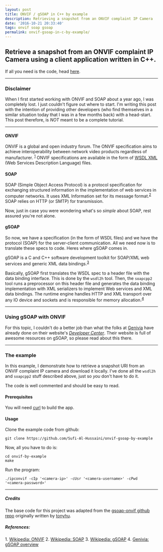 ```yaml
---
layout: post
title: ONVIF / gSOAP in C++ by example
description: Retrieving a snapshot from an ONVIF complaint IP Camera
date: '2016-10-21 20:33:40'
tags: onvif soap gsoap
permalink: onvif-gsoap-in-c-by-example/
---
```


## Retrieve a snapshot from an ONVIF complaint IP Camera using a client application written in C++. 

If all you need is the code, head [here](#the-example).

***

### Disclaimer
When I first started working with ONVIF and SOAP about a year ago, I was completely lost. I just couldn't figure out where to start. 
I'm writing this post with the intention of providing other developers (who find themselves in a similar situation today that I was in a few months back) with a head-start. 
This post therefore, is *NOT* meant to be a complete tutorial. 

---


#### ONVIF
ONVIF is a global and open industry forum. The ONVIF specification aims to achieve interoperability between network video products regardless of manufacturer. <sup>[1](#onvif-wikipedia)</sup>
ONVIF specifications are available in the form of [WSDL XML](https://en.wikipedia.org/wiki/Web_Services_Description_Language) (Web Services Description Language) files. 


#### SOAP
SOAP (Simple Object Access Protocol) is a protocol specification for exchanging structured information in the implementation of web services in computer networks. It uses XML Information set for its message format.<sup>[2](#soap-wikipedia)</sup>
SOAP relies on HTTP (or SMTP) for transmission. 

Now, just in case you were wondering what's so *simple* about SOAP, rest assured you're not alone. 


#### gSOAP
So now, we have a specification (in the form of WSDL files) and we have the protocol (SOAP) for the server-client communication. All we need now is to translate these specs to code. 
Heres where gSOAP comes in.

gSOAP is a C and C++ software development toolkit for SOAP/XML web services and generic XML data bindings.<sup>[3](#gsoap-wikipedia)</sup>

Basically, gSOAP first translates the WSDL spec to a header file with the data binding interface. This is done by the `wsdl2h` tool.
Then, the `soapcpp2` tool runs a preprocessor on this header file and generates the data binding implementation with XML serializers to implement Web services and XML data bindings.
The runtime engine handles HTTP and XML transport over any IO device and sockets and is responsible for memory allocation.<sup>[4](#gsoap-genivia)</sup>

---

### Using gSOAP with ONVIF
For this topic, I couldn't do a better job than what the folks at [Genivia](https://www.genivia.com) have already done on their website's [*Developer Center*](https://www.genivia.com/resources.html#How_do_I_use_gSOAP_with_the_ONVIF_specifications?). Their website is full of awesome resources on gSOAP, so please read about this there. 

---

<a name="the-example"></a>
### The example
In this example, I demonstrate how to retrieve a snapshot URI from an ONVIF complaint IP camera and download it locally.
I've done all the `wsdl2h` and `soapcpp2` stuff described above, just so *you* don't have to do it. 

The code is well commented and should be easy to read.

#### Prerequisites
You will need [curl](https://curl.haxx.se/) to build the app.


#### Usage
Clone the example code from github:

```
git clone https://github.com/Sufi-Al-Hussaini/onvif-gsoap-by-example
```

Now, all you have to do is:
```
cd onvif-by-example
make
```

Run the program:
```
./ipconvif -cIp '<camera-ip>' -cUsr '<camera-username>' -cPwd '<camera-password>'
```

---

##### Credits
The base code for this project was adapted from the [gsoap-onvif github repo](https://github.com/tonyhu/gsoap-onvif) originally written by [tonyhu](https://github.com/tonyhu). 


##### References:

<a name="onvif-wikipedia">1. </a>[ Wikipedia: ONVIF](https://en.wikipedia.org/wiki/ONVIF)
<a name="soap-wikipedia">2. </a>[ Wikipedia: SOAP](https://en.wikipedia.org/wiki/SOAP)
<a name="gsoap-wikipedia">3. </a>[ Wikipedia: gSOAP](https://en.wikipedia.org/wiki/GSOAP)
<a name="gsoap-genivia">4. </a>[ Genivia: gSOAP overview](https://www.genivia.com/dev.html#overview)
